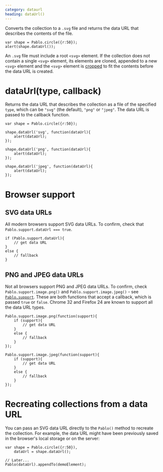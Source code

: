```yaml
---
category: dataurl
heading: dataUrl()
---
```


Converts the collection to a `.svg` file and returns the data URL that describes the contents of the file.

    var shape = Pablo.circle({r:50});
    alert(shape.dataUrl());

An `.svg` file must include a root `<svg>` element. If the collection does not contain a single `<svg>` element, its elements are cloned, appended to a new `<svg>` element and the `<svg>` element is [cropped](/api/crop/) to fit the contents before the data URL is created.


# dataUrl(type, callback)

Returns the data URL that describes the collection as a file of the specified `type`, which can be `"svg"` (the default), `"png"` or `"jpeg"`. The data URL is passed to the callback function.

    var shape = Pablo.circle({r:50});

    shape.dataUrl('svg', function(dataUrl){
        alert(dataUrl);
    });

    shape.dataUrl('png', function(dataUrl){
        alert(dataUrl);
    });

    shape.dataUrl('jpeg', function(dataUrl){
        alert(dataUrl);
    });


# Browser support

## SVG data URLs

All modern browsers support SVG data URLs. To confirm, check that `Pablo.support.dataUrl === true`.

    if (Pablo.support.dataUrl){
        // get data URL
    }
    else {
        // fallback
    }


## PNG and JPEG data URLs

Not all browsers support PNG and JPEG data URLs. To confirm, check `Pablo.support.image.png()` and `Pablo.support.image.jpeg()` - see [`Pablo.support`](/api/Pablo.support/). These are both functions that accept a callback, which is passed `true` or `false`. Chrome 32 and Firefox 24 are known to support all the data URL types.

    Pablo.support.image.png(function(support){
        if (support){
            // get data URL
        }
        else {
            // fallback
        }
    });

    Pablo.support.image.jpeg(function(support){
        if (support){
            // get data URL
        }
        else {
            // fallback
        }
    });


# Recreating collections from a data URL

You can pass an SVG data URL directly to the `Pablo()` method to recreate the collection. For example, the data URL might have been previously saved in the browser's local storage or on the server:

    var shape = Pablo.circle({r:50}),
        dataUrl = shape.dataUrl();

    // Later...
    Pablo(dataUrl).appendTo(demoElement);
